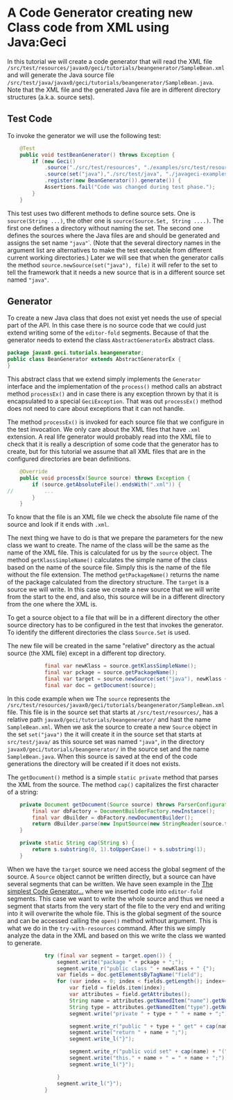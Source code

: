 # A Code Generator creating new Class code from XML using Java:Geci

In this tutorial we will create a code generator that will read the XML file
`/src/test/resources/javax0/geci/tutorials/beangenerator/SampleBean.xml` and will generate the Java source
file `/src/test/java/javax0/geci/tutorials/beangenerator/SampleBean.java`. Note that the XML file and the
generated Java file are in different directory structures (a.k.a. source sets). 

## Test Code

To invoke the generator we will use the following test:
<!-- USE SNIPPET */testBeanGenerator-->
```java
    @Test
    public void testBeanGenerator() throws Exception {
        if (new Geci()
            .source("./src/test/resources", "./examples/src/test/resources")
            .source(set("java"),"./src/test/java", "./javageci-examples/src/test/java")
            .register(new BeanGenerator()).generate()) {
            Assertions.fail("Code was changed during test phase.");
        }
    }
```
This test uses two different methods to define source sets. One is `source(String ...)`, the other
one is `source(Source.Set, String ....)`. The first one defines a directory
without naming the set. The second one defines the sources where the Java files are and should be generated and
assigns the set name `"java"`˙. (Note that the several directory names in the argument list are alternatives to
make the test executable from different current working directories.) Later we will see that when the generator
calls the method 
`source.newSource(set("java"), file)` it will refer to the set to tell the framework that it needs a new
source that is in a different source set named `"java"`.

## Generator

To create a new Java class that does not exist yet needs the use of special part of the API. In this case
there is no source code that we could just extend writing some of the `editor-fold` segments. Because of that
the generator needs to extend the class `AbstractGeneratorEx` abstract class.

<!-- USE SNIPPET */BeanGenerator_head  KILL "import" "^$"-->
```java
package javax0.geci.tutorials.beangenerator;
public class BeanGenerator extends AbstractGeneratorEx {
}
```

 This abstract class that we extend simply implements the
`Generator` interface and the implementation of the `process()` method calls an abstract method `processEx()`
and in case there is any exception thrown by that it is encapsulated to a special `GeciException`. That was
out `processEx()` method does not need to care about exceptions that it can not handle.

The method `processEx()` is invoked for each source file that we configure in the test invocation. We only
care about the XML files that have `.xml` extension. A real life generator would probably read into the XML
file to check that it is really a description of some code that the generator has to create, but for this tutorial
we assume that all XML files that are in the configured directories are bean definitions.

<!-- USE SNIPPET */BeanGenerator_main1-->
```java
    @Override
    public void processEx(Source source) throws Exception {
        if (source.getAbsoluteFile().endsWith(".xml")) {
//          ...
        }
    }
```
To know that the file is an XML file we check the absolute file name of the source and look if it ends with `.xml`.

The next thing we have to do is that we prepare the parameters for the new class we want to create. The name of the
class will be the same as the name of the XML file. This is calculated for us by the `source` object. The method
`getKlassSimpleName()` calculates the simple name of the class based on the name of the source file. Simply this
is the name of the file without the file extension. The method `getPackageName()` returns the name of the package
calculated from the directory structure. The `target` is a source we will write. In this case we create a new
source that we will write from the start to the end, and also, this source will be in a different directory from
the one where the XML is.

To get a source object to a file that will be in a different directory the other source directory has to be configured
in the test that invokes the generator. To identify the different directories the class `Source.Set` is used.

The new file will be created in the same "relative" directory as the actual source (the XML file) except in a
different top directory.
 
<!-- USE SNIPPET */BeanGenerator_main2-->
```java
            final var newKlass = source.getKlassSimpleName();
            final var pckage = source.getPackageName();
            final var target = source.newSource(set("java"), newKlass + ".java");
            final var doc = getDocument(source);
```

In this code example when we The `source` represents the
`/src/test/resources/javax0/geci/tutorials/beangenerator/SampleBean.xml` file. This file is in the source set
that starts at `/src/test/resources/`, has a relative path `javax0/geci/tutorials/beangenerator/` and
hast the name `SampleBean.xml`. When we ask the source to create a new `Source` object in the set `set("java")`
the it will create it in the source set that starts at `src/test/java/` as this source set was named `"java"`,
in the directory `javax0/geci/tutorials/beangenerator/` in the source set and the name `SampleBean.java`. When this
source is saved at the end of the code generations the directory will be created if it does not exists.

The `getDocument()` method is a simple `static private` method that parses the XML from the source. The method `cap()`
capitalizes the first character of a string:

<!-- USE SNIPPET */BeanGenerator_aux-->
```java
    private Document getDocument(Source source) throws ParserConfigurationException, SAXException, IOException {
        final var dbFactory = DocumentBuilderFactory.newInstance();
        final var dBuilder = dbFactory.newDocumentBuilder();
        return dBuilder.parse(new InputSource(new StringReader(source.toString())));
    }

    private static String cap(String s) {
        return s.substring(0, 1).toUpperCase() + s.substring(1);
    }
```


When we have the `target` source we need access the global segment of the source. A `Source` object cannot be written
directly, but a source can have several segments that can be written. We have seen example in the
[The simplest Code Generator...](TUTORIAL_SIMPLE.md) where we inserted code into `editor-fold` segments. This case
we want to write the whole source and thus we need a segment that starts from the very start of the file to the very end
and writing into it will overwrite the whole file. This is the global segment of the source and can be accessed calling
the `open()` method without argument. This is what we do in the `try-with-resources` command. After this we simply
analyze the data in the XML and based on this we write the class we wanted to generate.

<!-- USE SNIPPET */BeanGenerator_main3-->
```java
            try (final var segment = target.open()) {
                segment.write("package " + pckage + ";");
                segment.write_r("public class " + newKlass + " {");
                var fields = doc.getElementsByTagName("field");
                for (var index = 0; index < fields.getLength(); index++) {
                    var field = fields.item(index);
                    var attributes = field.getAttributes();
                    String name = attributes.getNamedItem("name").getNodeValue();
                    String type = attributes.getNamedItem("type").getNodeValue();
                    segment.write("private " + type + " " + name + ";");

                    segment.write_r("public " + type + " get" + cap(name) + "() {");
                    segment.write("return " + name + ";");
                    segment.write_l("}");

                    segment.write_r("public void set" + cap(name) + "(" + type + " " + name + ") {");
                    segment.write("this." + name + " = " + name + ";");
                    segment.write_l("}");

                }
                segment.write_l("}");
            }
```
